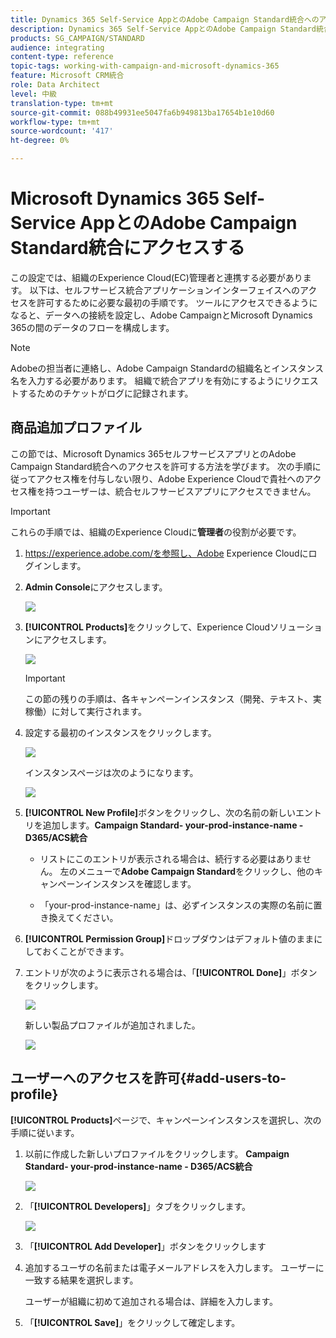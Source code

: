 ```yaml
---
title: Dynamics 365 Self-Service AppとのAdobe Campaign Standard統合へのアクセス
description: Dynamics 365 Self-Service AppとのAdobe Campaign Standard統合
products: SG_CAMPAIGN/STANDARD
audience: integrating
content-type: reference
topic-tags: working-with-campaign-and-microsoft-dynamics-365
feature: Microsoft CRM統合
role: Data Architect
level: 中級
translation-type: tm+mt
source-git-commit: 088b49931ee5047fa6b949813ba17654b1e10d60
workflow-type: tm+mt
source-wordcount: '417'
ht-degree: 0%

---
```



# Microsoft Dynamics 365 Self-Service AppとのAdobe Campaign Standard統合にアクセスする

この設定では、組織のExperience Cloud(EC)管理者と連携する必要があります。 以下は、セルフサービス統合アプリケーションインターフェイスへのアクセスを許可するために必要な最初の手順です。 ツールにアクセスできるようになると、データへの接続を設定し、Adobe CampaignとMicrosoft Dynamics 365の間のデータのフローを構成します。

>[!NOTE]
>
>Adobeの担当者に連絡し、Adobe Campaign Standardの組織名とインスタンス名を入力する必要があります。 組織で統合アプリを有効にするようにリクエストするためのチケットがログに記録されます。

## 商品追加プロファイル

この節では、Microsoft Dynamics 365セルフサービスアプリとのAdobe Campaign Standard統合へのアクセスを許可する方法を学びます。 次の手順に従ってアクセス権を付与しない限り、Adobe Experience Cloudで貴社へのアクセス権を持つユーザーは、統合セルフサービスアプリにアクセスできません。

>[!IMPORTANT]
>
> これらの手順では、組織のExperience Cloudに&#x200B;**管理者**&#x200B;の役割が必要です。


1. https://experience.adobe.com/を参照し、Adobe Experience Cloudにログインします。
1. **Admin Console**&#x200B;にアクセスします。

   ![](assets/do-not-localize/d365-to-acs-access-3.png)

1. **[!UICONTROL Products]**&#x200B;をクリックして、Experience Cloudソリューションにアクセスします。

   ![](assets/do-not-localize/d365-to-acs-access-6.png)


   >[!IMPORTANT]
   >
   >この節の残りの手順は、各キャンペーンインスタンス（開発、テキスト、実稼働）に対して実行されます。

1. 設定する最初のインスタンスをクリックします。

   ![](assets/do-not-localize/d365-to-acs-access-6.png)

   インスタンスページは次のようになります。

   ![](assets/do-not-localize/d365-to-acs-access-8.png)

1. **[!UICONTROL New Profile]**&#x200B;ボタンをクリックし、次の名前の新しいエントリを追加します。**Campaign Standard- your-prod-instance-name - D365/ACS統合**

   * リストにこのエントリが表示される場合は、続行する必要はありません。 左のメニューで&#x200B;**Adobe Campaign Standard**&#x200B;をクリックし、他のキャンペーンインスタンスを確認します。

   * 「your-prod-instance-name」は、必ずインスタンスの実際の名前に置き換えてください。

1. **[!UICONTROL Permission Group]**&#x200B;ドロップダウンはデフォルト値のままにしておくことができます。

1. エントリが次のように表示される場合は、「**[!UICONTROL Done]**」ボタンをクリックします。

   ![](assets/do-not-localize/d365-to-acs-access-14.png)

   新しい製品プロファイルが追加されました。

   ![](assets/do-not-localize/d365-to-acs-access-15.png)

## ユーザーへのアクセスを許可{#add-users-to-profile}

**[!UICONTROL Products]**&#x200B;ページで、キャンペーンインスタンスを選択し、次の手順に従います。

1. 以前に作成した新しいプロファイルをクリックします。 **Campaign Standard- your-prod-instance-name - D365/ACS統合**

   ![](assets/do-not-localize/d365-to-acs-access-15.png)

1. 「**[!UICONTROL Developers]**」タブをクリックします。

   ![](assets/do-not-localize/d365-to-acs-access-18.png)

1. 「**[!UICONTROL Add Developer]**」ボタンをクリックします

1. 追加するユーザの名前または電子メールアドレスを入力します。  ユーザーに一致する結果を選択します。

   ユーザーが組織に初めて追加される場合は、詳細を入力します。

1. 「**[!UICONTROL Save]**」をクリックして確定します。
